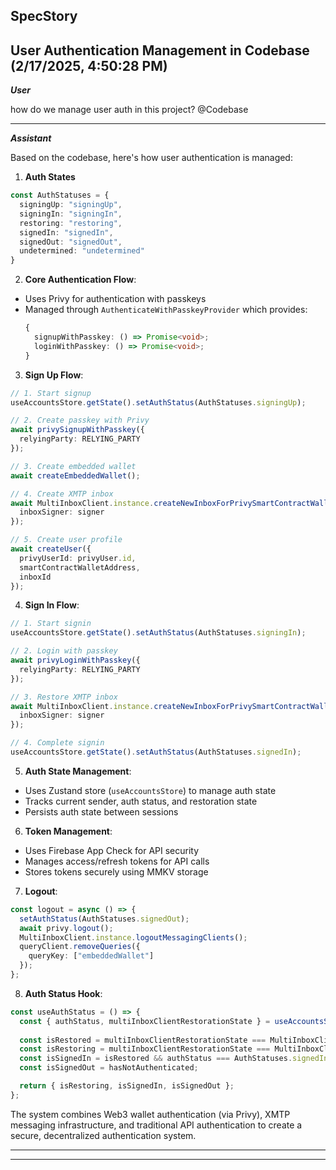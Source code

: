 ## SpecStory

## User Authentication Management in Codebase (2/17/2025, 4:50:28 PM)

_**User**_

how do we manage user auth in this project? @Codebase 

---

_**Assistant**_

Based on the codebase, here's how user authentication is managed:

1. **Auth States**
```typescript
const AuthStatuses = {
  signingUp: "signingUp",
  signingIn: "signingIn",
  restoring: "restoring", 
  signedIn: "signedIn",
  signedOut: "signedOut",
  undetermined: "undetermined"
}
```

2. **Core Authentication Flow**:

- Uses Privy for authentication with passkeys
- Managed through `AuthenticateWithPasskeyProvider` which provides:
  ```typescript
  {
    signupWithPasskey: () => Promise<void>;
    loginWithPasskey: () => Promise<void>;
  }
  ```

3. **Sign Up Flow**:
```typescript
// 1. Start signup
useAccountsStore.getState().setAuthStatus(AuthStatuses.signingUp);

// 2. Create passkey with Privy
await privySignupWithPasskey({
  relyingParty: RELYING_PARTY
});

// 3. Create embedded wallet
await createEmbeddedWallet();

// 4. Create XMTP inbox
await MultiInboxClient.instance.createNewInboxForPrivySmartContractWallet({
  inboxSigner: signer
});

// 5. Create user profile
await createUser({
  privyUserId: privyUser.id,
  smartContractWalletAddress,
  inboxId
});
```

4. **Sign In Flow**:
```typescript
// 1. Start signin
useAccountsStore.getState().setAuthStatus(AuthStatuses.signingIn);

// 2. Login with passkey
await privyLoginWithPasskey({
  relyingParty: RELYING_PARTY
});

// 3. Restore XMTP inbox
await MultiInboxClient.instance.createNewInboxForPrivySmartContractWallet({
  inboxSigner: signer
});

// 4. Complete signin
useAccountsStore.getState().setAuthStatus(AuthStatuses.signedIn);
```

5. **Auth State Management**:
- Uses Zustand store (`useAccountsStore`) to manage auth state
- Tracks current sender, auth status, and restoration state
- Persists auth state between sessions

6. **Token Management**:
- Uses Firebase App Check for API security
- Manages access/refresh tokens for API calls
- Stores tokens securely using MMKV storage

7. **Logout**:
```typescript
const logout = async () => {
  setAuthStatus(AuthStatuses.signedOut);
  await privy.logout();
  MultiInboxClient.instance.logoutMessagingClients();
  queryClient.removeQueries({
    queryKey: ["embeddedWallet"]
  });
};
```

8. **Auth Status Hook**:
```typescript
const useAuthStatus = () => {
  const { authStatus, multiInboxClientRestorationState } = useAccountsStore();
  
  const isRestored = multiInboxClientRestorationState === MultiInboxClientRestorationStates.restored;
  const isRestoring = multiInboxClientRestorationState === MultiInboxClientRestorationStates.restoring;
  const isSignedIn = isRestored && authStatus === AuthStatuses.signedIn;
  const isSignedOut = hasNotAuthenticated;

  return { isRestoring, isSignedIn, isSignedOut };
};
```

The system combines Web3 wallet authentication (via Privy), XMTP messaging infrastructure, and traditional API authentication to create a secure, decentralized authentication system.

---



---

